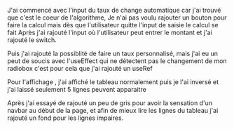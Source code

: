 J'ai commencé avec l'input du taux de change automatique car j'ai trouvé que c'est le coeur de l'algorithme, 
Je n'ai pas voulu rajouter un bouton pour faire la calcul mais dès que l'utilisateur quitte l'input de saisie le calcul se fait 
Après j'ai rajouté l'input où l'utilisateur peut entrer le montant et j'ai rajouté le switch.

Puis j'ai rajouté la possiblité de faire un taux personnalisé, mais j'ai eu un peut de soucis avec l'useEffect qui ne détectent pas le changement de mon radiobox c'est pour cela que j'ai rajouté un useRef

Pour l'affichage , j'ai affiché le tableau normalement puis je l'ai inversé et j'ai laissé seulement 5 lignes peuvent apparaitre

Après j'ai essayé de rajouté un peu de gris pour avoir la sensation d'un navbar au début de la page, et afin de mieux lire les lignes du tableau j'ai rajouté un fond pour les lignes impaires.